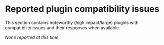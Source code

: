 # Reported plugin compatibility issues

This section contains noteworthy (high impact/large) plugins with compatibility issues and their responses when available.

_None reported at this time._